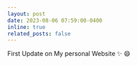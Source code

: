 ```yaml
---
layout: post
date: 2023-08-06 07:59:00-0400
inline: true
related_posts: false
---
```


First Update on My personal Website :sparkles: :smile:
